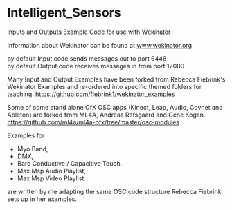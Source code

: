 # Intelligent_Sensors
Inputs and Outputs Example Code for use with Wekinator

Information about Wekinator can be found at www.wekinator.org <br />

by default Input code sends messages out to port 6448 <br />
by default Output code receives messages in from port 12000 <br />

Many Input and Output Examples have been forked from Rebecca Fiebrink's Wekinator Examples and re-ordered into specific themed folders for teaching.
https://github.com/fiebrink1/wekinator_examples

Some of some stand alone OfX OSC apps (Kinect, Leap, Audio, Covnet and Ableton) are forked from ML4A, Andreas Refsgaard and Gene Kogan.
https://github.com/ml4a/ml4a-ofx/tree/master/osc-modules

Examples for 
- Myo Band,
- DMX,
- Bare Conductive / Capacitive Touch,
- Max Msp Audio Playlist,
- Max Msp Video Playlist. 

are written by me adapting the same OSC code structure Rebecca Fiebrink sets up in her examples. 
